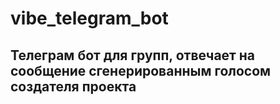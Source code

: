 # vibe_telegram_bot

## Телеграм бот для групп, отвечает на сообщение сгенерированным голосом создателя проекта



